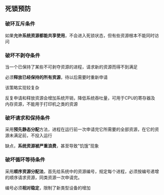 ## 死锁预防

### 破环互斥条件

如果**允许系统资源都能共享使用**，不会进入死锁状态，但有些资源根本不能同时访问

### 破坏不剥夺条件

当一个已保持了某些不可剥夺资源的进程，请求新的资源而得不到满足

必须**释放已经保持的所有资源**，待以后需要时重新申请

该策略实现较复杂

反复申请和释放资源会增加系统开销，降低系统吞吐量，可用于CPU的寄存器及内存资源，不能用于打印机之类的资源

### 破坏请求和保持条件

采用**预先静态分配**方法，进程在运行前一次申请完它所需要的全部资源，在它的资源未满足前，不投入运行

缺点，**系统资源被严重浪费**，甚至导致"饥饿"现象

### 破坏循环等待条件

采用**顺序资源分配法**，首先给系统中的资源编号，规定每个进程，必须按编号递增的顺序请求资源，同类资源一次申请完。

编号必须**相对稳定**，限制了新类型设备的增加






